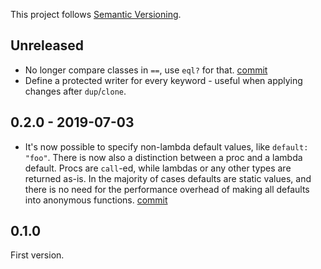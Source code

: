 This project follows [Semantic Versioning](https://semver.org/spec/v2.0.0.html).

## Unreleased

* No longer compare classes in `==`, use `eql?` for that. [commit](https://github.com/scottscheapflights/portrayal/commit/9c5a37e4fb91e35d23b22e208344452930452af7)
* Define a protected writer for every keyword - useful when applying changes after `dup`/`clone`.

## 0.2.0 - 2019-07-03

* It's now possible to specify non-lambda default values, like `default: "foo"`. There is now also a distinction between a proc and a lambda default. Procs are `call`-ed, while lambdas or any other types are returned as-is. In the majority of cases defaults are static values, and there is no need for the performance overhead of making all defaults into anonymous functions. [commit](https://github.com/scottscheapflights/portrayal/commit/a1cc9d0fd40e413210f61b945d37b81c87280fee)

## 0.1.0

First version.
